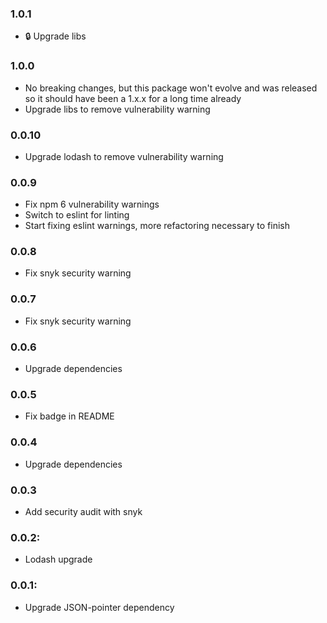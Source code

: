 ### 1.0.1

- :lock: Upgrade libs

### 1.0.0

- No breaking changes, but this package won't evolve and was released so it should have been a 1.x.x for a long time already
- Upgrade libs to remove vulnerability warning

### 0.0.10

- Upgrade lodash to remove vulnerability warning

### 0.0.9

- Fix npm 6 vulnerability warnings
- Switch to eslint for linting
- Start fixing eslint warnings, more refactoring necessary to finish

### 0.0.8

- Fix snyk security warning

### 0.0.7

- Fix snyk security warning

### 0.0.6

- Upgrade dependencies

### 0.0.5

- Fix badge in README

### 0.0.4

- Upgrade dependencies

### 0.0.3

- Add security audit with snyk

### 0.0.2:

- Lodash upgrade

### 0.0.1:

- Upgrade JSON-pointer dependency
